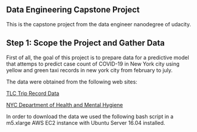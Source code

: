 ## Data Engineering Capstone Project

This is the capstone project from the 
data engineer nanodegree of udacity. 

## Step 1: Scope the Project and Gather Data

First of all, the goal of this project is to prepare data for 
a predictive model that attemps to predict case count of COVID-19
in New York city using yellow and  green taxi records in new york city 
from february to july.

The data were obtained from the following web sites:

[TLC Trip Record Data](https://www1.nyc.gov/site/tlc/about/tlc-trip-record-data.page)

[NYC Department of Health and Mental Hygiene](https://github.com/nychealth/coronavirus-data)
 
In order to download the data we used the following bash script 
in a m5.xlarge AWS EC2 instance with Ubuntu Server 16.04 installed. 

 


